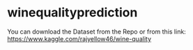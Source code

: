 # winequalityprediction
You can download the Dataset from the Repo or from this link: https://www.kaggle.com/rajyellow46/wine-quality
